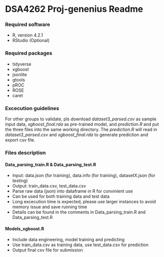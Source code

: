 # DSA4262 Proj-genenius Readme

### Required software
- R, version 4.2.1
- RStudio (Optional)

### Required packages
- tidyverse
- xgboost
- jsonlite
- gtools
- pROC
- ROSE
- caret


### Excecution guidelines
For other groups to validate, pls download _dataset3_parsed.csv_ as sample input data, _xgboost_final.rda_ as pre-trained model, and _prediction.R_ and put the three files into the same working directory. The _prediction.R_ will read in _dataset3_parsed.csv_ and _xgboost_final.rda_ to generate prediction and export csv file. 


### Files description
#### Data_parsing_train.R & Data_parsing_test.R
- Input: data.json (for training), data.info (for training), datasetX.json (for testing)
- Output: train_data.csv, test_data.csv
- Parse raw data (json) into dataframe in R for convinient use
- Can be used for both training data and test data
- Long excecution time is expected, please use larger instances to avoid memory issue and save running time
- Details can be found in the comments in Data_parsing_train.R and Data_parsing_test.R

#### Models_xgboost.R 
- Include data engineering, model training and predicting
- Use train_data.csv as training data, use test_data.csv for prediction
- Output final csv file for submission 
